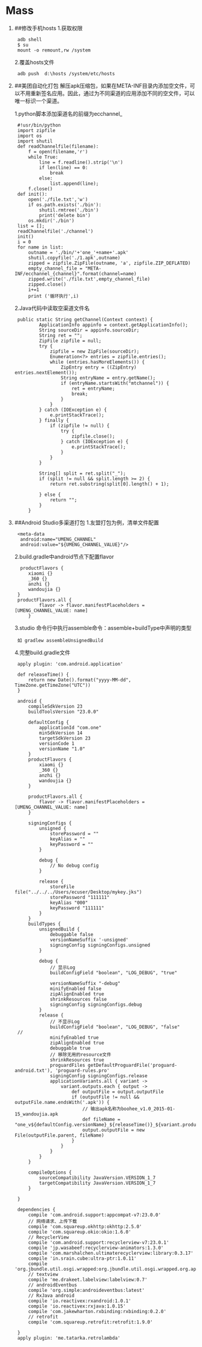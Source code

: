 Mass
===
1. ##修改手机hosts
	1.获取权限

		adb shell
		$ su  
		mount -o remount,rw /system 
	2.覆盖hosts文件

		adb push  d:\hosts /system/etc/hosts
2. ##美团自动化打包
	解压apk压缩包，如果在META-INF目录内添加空文件，可以不用重新签名应用。因此，通过为不同渠道的应用添加不同的空文件，可以唯一标识一个渠道。

	1.python脚本添加渠道名的前缀为ecchannel_
		
		#!usr/bin/python
		import zipfile
		import os
		import shutil
		def readChannelfile(filename):
		    f = open(filename,'r')
		    while True:
		        line = f.readline().strip('\n')
		        if len(line) == 0:
		            break
		        else:
		            list.append(line);
		    f.close()
		def init():
			open('./file.txt','w')
			if os.path.exists('./bin'):
				shutil.rmtree('./bin')
				print('delete bin')
			os.mkdir('./bin')
		list = [];
		readChannelfile('./channel')
		init()
		i = 0
		for name in list:
			outname = './bin/'+'one_'+name+'.apk'
			shutil.copyfile('./1.apk',outname)
			zipped = zipfile.ZipFile(outname, 'a', zipfile.ZIP_DEFLATED)
			empty_channel_file = "META-INF/ecchannel_{channel}".format(channel=name)
			zipped.write('./file.txt',empty_channel_file)
			zipped.close()
			i+=1
			print ('循环执行',i)

	2.Java代码中读取空渠道文件名

		public static String getChannel(Context context) {
		        ApplicationInfo appinfo = context.getApplicationInfo();
		        String sourceDir = appinfo.sourceDir;
		        String ret = "";
		        ZipFile zipfile = null;
		        try {
		            zipfile = new ZipFile(sourceDir);
		            Enumeration<?> entries = zipfile.entries();
		            while (entries.hasMoreElements()) {
		                ZipEntry entry = ((ZipEntry) entries.nextElement());
		                String entryName = entry.getName();
		                if (entryName.startsWith("mtchannel")) {
		                    ret = entryName;
		                    break;
		                }
		            }
		        } catch (IOException e) {
		            e.printStackTrace();
		        } finally {
		            if (zipfile != null) {
		                try {
		                    zipfile.close();
		                } catch (IOException e) {
		                    e.printStackTrace();
		                }
		            }
		        }
		
		        String[] split = ret.split("_");
		        if (split != null && split.length >= 2) {
		            return ret.substring(split[0].length() + 1);
		
		        } else {
		            return "";
		        }
		    }

3. ##Android Studio多渠道打包
	1.友盟打包为例，清单文件配置

		<meta-data
		 android:name="UMENG_CHANNEL"
		 android:value="${UMENG_CHANNEL_VALUE}"/>
	2.build.gradle中android节点下配置flavor

		 productFlavors {
	        xiaomi {}
	        _360 {}
	        anzhi {}
	        wandoujia {}
	    }
		productFlavors.all {
		        flavor -> flavor.manifestPlaceholders = [UMENG_CHANNEL_VALUE: name]
		    }
	
	3.studio 命令行中执行assemble命令：assemble+buildType中声明的类型

		如 gradlew assembleUnsignedBuild
	4.完整build.gradle文件

		apply plugin: 'com.android.application'
		
		def releaseTime() {
		    return new Date().format("yyyy-MM-dd", TimeZone.getTimeZone("UTC"))
		}
		
		android {
		    compileSdkVersion 23
		    buildToolsVersion "23.0.0"
		
		    defaultConfig {
		        applicationId "com.one"
		        minSdkVersion 14
		        targetSdkVersion 23
		        versionCode 1
		        versionName "1.0"
		    }
		    productFlavors {
		        xiaomi {}
		        _360 {}
		        anzhi {}
		        wandoujia {}
		    }
		
		    productFlavors.all {
		        flavor -> flavor.manifestPlaceholders = [UMENG_CHANNEL_VALUE: name]
		    }
		
		    signingConfigs {
		        unsigned {
		            storePassword = ""
		            keyAlias = ""
		            keyPassword = ""
		        }
		
		        debug {
		            // No debug config
		        }
		
		        release {
		            storeFile file("../../../Users/ecuser/Desktop/mykey.jks")
		            storePassword "111111"
		            keyAlias "000"
		            keyPassword "111111"
		        }
		    }
		    buildTypes {
		        unsignedBuild {
		            debuggable false
		            versionNameSuffix '-unsigned'
		            signingConfig signingConfigs.unsigned
		        }
		
		        debug {
		            // 显示Log
		            buildConfigField "boolean", "LOG_DEBUG", "true"
		
		            versionNameSuffix "-debug"
		            minifyEnabled false
		            zipAlignEnabled true
		            shrinkResources false
		            signingConfig signingConfigs.debug
		        }
		        release {
		            // 不显示Log
		            buildConfigField "boolean", "LOG_DEBUG", "false"
		//
		            minifyEnabled true
		            zipAlignEnabled true
		            debuggable true
		            // 移除无用的resource文件
		            shrinkResources true
		            proguardFiles getDefaultProguardFile('proguard-android.txt'), 'proguard-rules.pro'
		            signingConfig signingConfigs.release
		            applicationVariants.all { variant ->
		                variant.outputs.each { output ->
		                    def outputFile = output.outputFile
		                    if (outputFile != null && outputFile.name.endsWith('.apk')) {
		                        // 输出apk名称为boohee_v1.0_2015-01-15_wandoujia.apk
		                        def fileName = "one_v${defaultConfig.versionName}_${releaseTime()}_${variant.productFlavors[0].name}.apk"
		                        output.outputFile = new File(outputFile.parent, fileName)
		                    }
		                }
		            }
		        }
		    }
		
		    compileOptions {
		        sourceCompatibility JavaVersion.VERSION_1_7
		        targetCompatibility JavaVersion.VERSION_1_7
		    }
		
		}
		
		dependencies {
		    compile 'com.android.support:appcompat-v7:23.0.0'
		    // 网络请求、上传下载
		    compile 'com.squareup.okhttp:okhttp:2.5.0'
		    compile 'com.squareup.okio:okio:1.6.0'
		    // RecyclerView
		    compile 'com.android.support:recyclerview-v7:23.0.1'
		    compile 'jp.wasabeef:recyclerview-animators:1.3.0'
		    compile 'com.marshalchen.ultimaterecyclerview:library:0.3.17'
		    compile 'in.srain.cube:ultra-ptr:1.0.11'
		    compile 'org.jbundle.util.osgi.wrapped:org.jbundle.util.osgi.wrapped.org.apache.http.client:4.1.2'
		    // textview
		    compile 'me.drakeet.labelview:labelview:0.7'
		    // androidEventbus
		    compile 'org.simple:androideventbus:latest'
		    // RxJava android
		    compile 'io.reactivex:rxandroid:1.0.1'
		    compile 'io.reactivex:rxjava:1.0.15'
		    compile 'com.jakewharton.rxbinding:rxbinding:0.2.0'
		    // retrofit
		    compile 'com.squareup.retrofit:retrofit:1.9.0'
		
		}
		apply plugin: 'me.tatarka.retrolambda'


